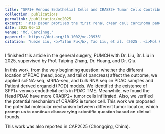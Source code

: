 ```yaml
---
title: "SPP1+ Venous Endothelial Cells and CRABP2+ Tumor Cells Contribute to Favorable Body and Tail Pancreatic Ductal Adenocarcinoma Tumor Microenvironment"
collection: publications
permalink: /publication/mc2025
excerpt: 'This paper profiled the first renal clear cell carcinoma pancreas metastasis scRNA-seq landscape.'
date: 2025-06-12
venue: 'Mol Carcinog.'
paperurl: 'https://doi.org/10.1002/mc.23936'
citation: 'Yueze Liu, <b>Yifan Fu</b>, Tao Liu, et al. (2025). <i>Mol Carcinog</i>. 23936.'
---
```


I finished this article in the general surgery, PUMCH with Dr. Liu, Dr. Liu in 2025, supervised by Prof. Taiping Zhang, Dr. Huang, and Dr. Qiu.

In this work, from the very beginning question: whether the different location of PDAC (head, body, and tail of pancreas) affect the outcome, we applied scRNA-seq, stRNA-seq, and bulk RNA seq on PDAC samples and Patient derived organoid (POD) models. We identified the existence of SPP1+ venous endothelial cells in PDAC TME. Meanwhile, we found the Head PDAC have more CRABP2+ tumor cells infiltrated. Also, we verified the potential mechanism of CRABP2 in tumor cell. This work we proposed the potential molecular mechanism between different tumor location, which prompt us to continue discoverying scientific question based on clinical founds.

This work was also reported in CAP2025 (Chongqing, China).
  


